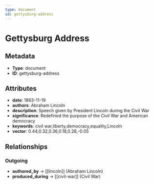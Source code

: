 ```yaml
---
type: document
id: gettysburg-address
---
```


# Gettysburg Address

## Metadata

- **Type**: document
- **ID**: gettysburg-address

## Attributes

- **date**: 1863-11-19
- **authors**: Abraham Lincoln
- **description**: Speech given by President Lincoln during the Civil War
- **significance**: Redefined the purpose of the Civil War and American democracy
- **keywords**: civil war,liberty,democracy,equality,Lincoln
- **vector**: 0.44,0.32,0.36,0.18,0.28,-0.05

## Relationships

### Outgoing

- **authored_by** → [[lincoln]] (Abraham Lincoln)
- **produced_during** → [[civil-war]] (Civil War)

